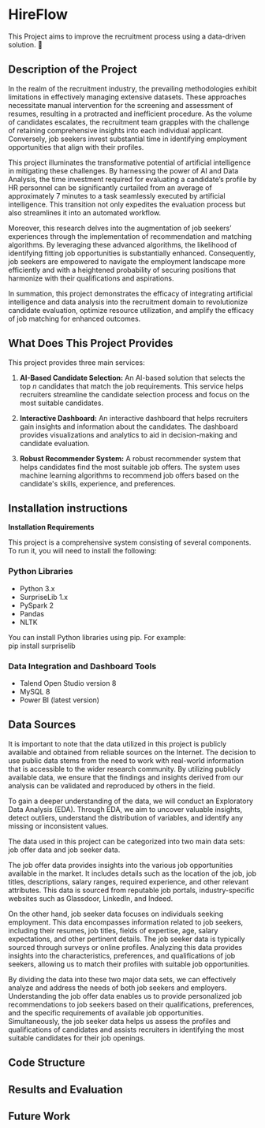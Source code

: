 # HireFlow 
This Project aims to improve the recruitment process using a data-driven solution. :briefcase: </br>
## Description of the Project

In the realm of the recruitment industry, the prevailing methodologies exhibit limitations in effectively managing extensive datasets. These approaches necessitate manual intervention for the screening and assessment of resumes, resulting in a protracted and inefficient procedure. As the volume of candidates escalates, the recruitment team grapples with the challenge of retaining comprehensive insights into each individual applicant. Conversely, job seekers invest substantial time in identifying employment opportunities that align with their profiles.

This project illuminates the transformative potential of artificial intelligence in mitigating these challenges. By harnessing the power of AI and Data Analysis, the time investment required for evaluating a candidate’s profile by HR personnel can be significantly curtailed from an average of approximately 7 minutes to a task seamlessly executed by artificial intelligence. This transition not only expedites the evaluation process but also streamlines it into an automated workflow.

Moreover, this research delves into the augmentation of job seekers’ experiences through the implementation of recommendation and matching algorithms. By leveraging these advanced algorithms, the likelihood of identifying fitting job opportunities is substantially enhanced. Consequently, job seekers are empowered to navigate the employment landscape more efficiently and with a heightened probability of securing positions that harmonize with their qualifications and aspirations.

In summation, this project demonstrates the efficacy of integrating artificial intelligence and data analysis into the recruitment domain to revolutionize candidate evaluation, optimize resource utilization, and amplify the efficacy of job matching for enhanced outcomes.

## What Does This Project Provides

This project provides three main services:

1. **AI-Based Candidate Selection:** An AI-based solution that selects the top *n* candidates that match the job requirements. This service helps recruiters streamline the candidate selection process and focus on the most suitable candidates.

2. **Interactive Dashboard:** An interactive dashboard that helps recruiters gain insights and information about the candidates. The dashboard provides visualizations and analytics to aid in decision-making and candidate evaluation.

3. **Robust Recommender System:** A robust recommender system that helps candidates find the most suitable job offers. The system uses machine learning algorithms to recommend job offers based on the candidate's skills, experience, and preferences.

## Installation instructions

**Installation Requirements**

This project is a comprehensive system consisting of several components. To run it, you will need to install the following:

### Python Libraries
- Python 3.x
- SurpriseLib 1.x
- PySpark 2
- Pandas
- NLTK

You can install Python libraries using pip. For example: </br>
pip install surpriselib

### Data Integration and Dashboard Tools
- Talend Open Studio version 8
- MySQL 8
- Power BI (latest version)

## Data Sources

It is important to note that the data utilized in this project is publicly available and obtained
from reliable sources on the Internet. The decision to use public data stems from the need to work with real-world information that
is accessible to the wider research community. By utilizing publicly available data, we ensure
that the findings and insights derived from our analysis can be validated and reproduced by
others in the field.

To gain a deeper understanding of the data, we will conduct an Exploratory Data Analysis
(EDA). Through EDA, we aim to uncover valuable insights, detect outliers, understand the distribution
of variables, and identify any missing or inconsistent values.

The data used in this project can be categorized into two main data sets: job offer data and job
seeker data.

The job offer data provides insights into the various job opportunities available in the market.
It includes details such as the location of the job, job titles, descriptions, salary ranges,
required experience, and other relevant attributes. This data is sourced from reputable job portals,
industry-specific websites such as Glassdoor, LinkedIn, and Indeed.

On the other hand, job seeker data focuses on individuals seeking employment. This data
encompasses information related to job seekers, including their resumes, job titles, fields of
expertise, age, salary expectations, and other pertinent details. The job seeker data is typically
sourced through surveys or online profiles. Analyzing this data provides insights into the characteristics,
preferences, and qualifications of job seekers, allowing us to match their profiles with suitable job opportunities.

By dividing the data into these two major data sets, we can effectively analyze and address
the needs of both job seekers and employers. Understanding the job offer data enables us to
provide personalized job recommendations to job seekers based on their qualifications, preferences,
and the specific requirements of available job opportunities. Simultaneously, the job
seeker data helps us assess the profiles and qualifications of candidates and assists recruiters in
identifying the most suitable candidates for their job openings.

## Code Structure
## Results and Evaluation
## Future Work
